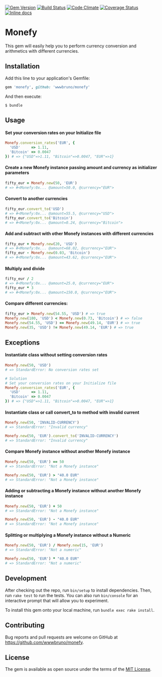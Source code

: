 [![Gem Version](https://badge.fury.io/rb/monefy.svg)](https://badge.fury.io/rb/monefy)
[![Build Status](https://travis-ci.org/wwwbruno/monefy.svg?branch=master)](https://travis-ci.org/wwwbruno/monefy)
[![Code Climate](https://codeclimate.com/github/wwwbruno/monefy/badges/gpa.svg)](https://codeclimate.com/github/wwwbruno/monefy)
[![Coverage Status](https://coveralls.io/repos/github/wwwbruno/monefy/badge.svg?branch=master)](https://coveralls.io/github/wwwbruno/monefy?branch=master)
[![Inline docs](http://inch-ci.org/github/wwwbruno/monefy.svg?branch=master)](http://inch-ci.org/github/wwwbruno/monefy)

# Monefy

This gem will easily help you to perform currency conversion and arithmetics with different currencies.

## Installation

Add this line to your application's Gemfile:

```ruby
gem 'monefy', github: 'wwwbruno/monefy'
```

And then execute:

```
$ bundle
```

## Usage

#### Set your conversion rates on your Initialize file
```ruby
Monefy.conversion_rates('EUR', {
  'USD'     => 1.11,
  'Bitcoin' => 0.0047
}) # => {"USD"=>1.11, "Bitcoin"=>0.0047, "EUR"=>1}
```

#### Create a new Monefy instance passing amount and currency as initializer parameters
```ruby
fifty_eur = Monefy.new(50, 'EUR')
# => #<Monefy:0x... @amount=50.0, @currency="EUR">
```

#### Convert to another currencies
```ruby
fifty_eur.convert_to('USD')
# => #<Monefy:0x... @amount=55.5, @currency="USD">
fifty_eur.convert_to('Bitcoin')
# => #<Monefy:0x... @amount=0.24, @currency="Bitcoin">
```

#### Add and subtract with other Monefy instances with different currencies
```ruby
fifty_eur + Monefy.new(20, 'USD')
# => #<Monefy:0x... @amount=68.02, @currency="EUR">
fifty_eur - Monefy.new(0.03, 'Bitcoin')
# => #<Monefy:0x... @amount=43.62, @currency="EUR">
```

#### Multiply and divide
```ruby
fifty_eur / 2
# => #<Monefy:0x... @amount=25.0, @currency="EUR">
fifty_eur * 3
# => #<Monefy:0x... @amount=150.0, @currency="EUR">
```

#### Compare different currencies:
```ruby
fifty_eur > Monefy.new(54.55, 'USD') # => true
Monefy.new(180, 'USD') < Monefy.new(0.73, 'Bitcoin') # => false
Monefy.new(54.55, 'USD') == Monefy.new(49.14, 'EUR') # => true
Monefy.new(35, 'USD') != Monefy.new(49.14, 'EUR') # => true
```

## Exceptions
#### Instantiate class without setting conversion rates
```ruby
Monefy.new(50, 'USD')
# => StandardError: No conversion rates set

# Solution
# Set your conversion rates on your Initialize file
Monefy.conversion_rates('EUR', {
  'USD'     => 1.11,
  'Bitcoin' => 0.0047
}) # => {"USD"=>1.11, "Bitcoin"=>0.0047, "EUR"=>1}
```

#### Instantiate class or call convert_to to method with invalid current
```ruby
Monefy.new(50, 'INVALID-CURRENCY')
# => StandardError: "Invalid currency"

Monefy.new(50, 'EUR').convert_to('INVALID-CURRENCY')
# => StandardError: "Invalid currency"
```

#### Compare Monefy instance without another Monefy instance
```ruby
Monefy.new(50, 'EUR') == 50
# => StandardError: "Not a Monefy instance"

Monefy.new(50, 'EUR') > "40.0 EUR"
# => StandardError: "Not a Monefy instance"
```

#### Adding or subtracting a Monefy instance without another Monefy instance
```ruby
Monefy.new(50, 'EUR') + 50
# => StandardError: "Not a Monefy instance"

Monefy.new(50, 'EUR') - "40.0 EUR"
# => StandardError: "Not a Monefy instance"
```

#### Splitting or multiplying a Monefy instance without a Numeric
```ruby
Monefy.new(50, 'EUR') / Monefy.new(15, 'EUR')
# => StandardError: "Not a numeric"

Monefy.new(50, 'EUR') * "40.0 EUR"
# => StandardError: "Not a numeric"
```

## Development

After checking out the repo, run `bin/setup` to install dependencies. Then, run `rake test` to run the tests. You can also run `bin/console` for an interactive prompt that will allow you to experiment.

To install this gem onto your local machine, run `bundle exec rake install`.

## Contributing

Bug reports and pull requests are welcome on GitHub at https://github.com/wwwbruno/monefy.

## License

The gem is available as open source under the terms of the [MIT License](http://opensource.org/licenses/MIT).
